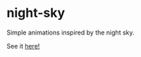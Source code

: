 # night-sky
Simple animations inspired by the night sky.

See it [here!](https://frank-p-lu.github.io/night-sky/night-sky.html)



